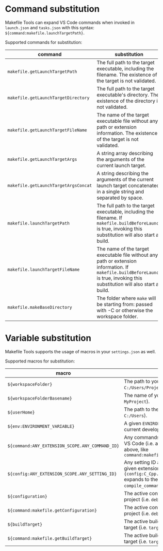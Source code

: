 # Command substitution

Makefile Tools can expand VS Code commands when invoked in `launch.json` and `tasks.json` with this syntax: `${command:makefile.launchTargetPath}`.

Supported commands for substitution:

|command|substitution|
|-------|------------|
|`makefile.getLaunchTargetPath`|The full path to the target executable, including the filename. The existence of the target is not validated.|
|`makefile.getLaunchTargetDirectory`|The full path to the target executable's directory. The existence of the directory is not validated.|
|`makefile.getLaunchTargetFileName`|The name of the target executable file without any path or extension information. The existence of the target is not validated.|
|`makefile.getLaunchTargetArgs`|A string array describing the arguments of the current launch target.|
|`makefile.getLaunchTargetArgsConcat`|A string describing the arguments of the current launch target concatenated in a single string and separated by space.|
|`makefile.launchTargetPath`|The full path to the target executable, including the filename. If `makefile.buildBeforeLaunch` is true, invoking this substitution will also start a build.|
|`makefile.launchTargetFileName`|The name of the target executable file without any path or extension information. If `makefile.buildBeforeLaunch` is true, invoking this substitution will also start a build.|
|`makefile.makeBaseDirectory`|The folder where `make` will be starting from: passed with -C or otherwise the workspace folder.|

# Variable substitution

Makefile Tools supports the usage of macros in your `settings.json` as well.

Supported macros for substitution:

|macro|definition|
|-----|----------|
|`${workspaceFolder}`| The path to your workspace folder (i.e. `C:/Users/Projects/MyProject`). |
|`${workspaceFolderBasename}`| The name of your workspace folder (i.e. `MyProject`). |
|`${userHome}`| The path to the user's home folder (i.e. `C:/Users`). |
|`${env:ENVIRONMENT_VARIABLE}`| A given `EVNIRONMENT_VARIBLE` for the current development environment. | 
|`${command:ANY_EXTENSION_SCOPE.ANY_COMMAND_ID}` | Any commands for a given extension in VS Code (i.e. any of the ones listed above, like `command:makefile.getLaunchTargetPath`|
|`${config:ANY_EXTENSION_SCOPE.ANY_SETTING_ID}` | Any setting ID associated with another given extension in VS Code (i.e. `{config:C_Cpp.default.compileCommands}` expands to the path to your `compile_commands.json` for C++) |
|`${configuration}`| The active configuration of your makefile project (i.e. `debug_x86`) |
|`${command:makefile.getConfiguration}`| The active configuration of your makefile project (i.e. `debug_x86`) |
|`${buildTarget}`| The active build target of your makefile target {i.e. `target.exe`} |
|`${command:makefile.getBuildTarget}`| The active build target of your makefile target {i.e. `target.exe`} |
 
